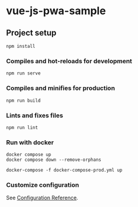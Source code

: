 # vue-js-pwa-sample

## Project setup
```
npm install
```

### Compiles and hot-reloads for development
```
npm run serve
```

### Compiles and minifies for production
```
npm run build
```

### Lints and fixes files
```
npm run lint
```

### Run with docker
```
docker compose up
docker compose down --remove-orphans

docker-compose -f docker-compose-prod.yml up
```

### Customize configuration
See [Configuration Reference](https://cli.vuejs.org/config/).
